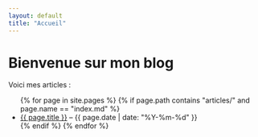 ```yaml
---
layout: default
title: "Accueil"
---
```


# Bienvenue sur mon blog

Voici mes articles :

<ul>
{% for page in site.pages %}
  {% if page.path contains "articles/" and page.name == "index.md" %}
    <li><a href="{{ page.url | relative_url }}">{{ page.title }}</a> – {{ page.date | date: "%Y-%m-%d" }}</li>
  {% endif %}
{% endfor %}
</ul>
